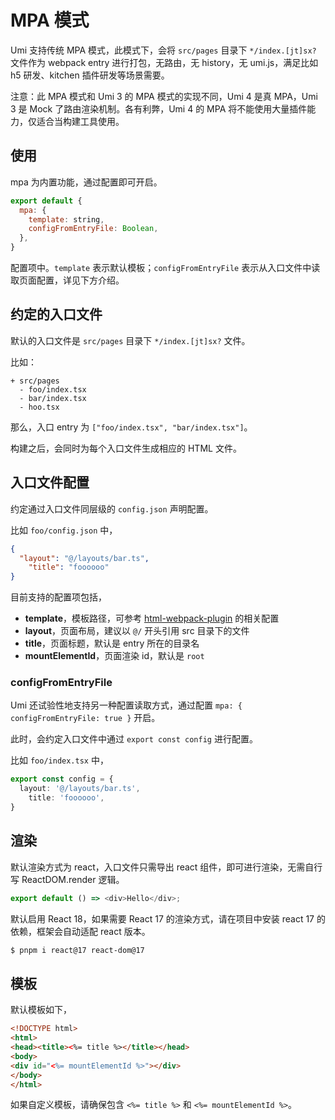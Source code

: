 # MPA 模式

Umi 支持传统 MPA 模式，此模式下，会将 `src/pages` 目录下 `*/index.[jt]sx?` 文件作为 webpack entry 进行打包，无路由，无 history，无 umi.js，满足比如 h5 研发、kitchen 插件研发等场景需要。

注意：此 MPA 模式和 Umi 3 的 MPA 模式的实现不同，Umi 4 是真 MPA，Umi 3 是 Mock 了路由渲染机制。各有利弊，Umi 4 的 MPA 将不能使用大量插件能力，仅适合当构建工具使用。

## 使用

mpa 为内置功能，通过配置即可开启。

```js
export default {
  mpa: {
    template: string,
    configFromEntryFile: Boolean,
  },
}
```

配置项中。`template` 表示默认模板；`configFromEntryFile` 表示从入口文件中读取页面配置，详见下方介绍。

## 约定的入口文件

默认的入口文件是 `src/pages` 目录下 `*/index.[jt]sx?` 文件。

比如：

```
+ src/pages
  - foo/index.tsx
  - bar/index.tsx
  - hoo.tsx
```

那么，入口 entry 为 `["foo/index.tsx", "bar/index.tsx"]`。

构建之后，会同时为每个入口文件生成相应的 HTML 文件。

## 入口文件配置

约定通过入口文件同层级的 `config.json` 声明配置。

比如 `foo/config.json` 中，

```json
{
  "layout": "@/layouts/bar.ts",
	"title": "foooooo"
}
```

目前支持的配置项包括，

* **template**，模板路径，可参考 [html-webpack-plugin](https://github.com/jantimon/html-webpack-plugin) 的相关配置
* **layout**，页面布局，建议以 `@/` 开头引用 src 目录下的文件
* **title**，页面标题，默认是 entry 所在的目录名
* **mountElementId**，页面渲染 id，默认是 `root`

### configFromEntryFile

Umi 还试验性地支持另一种配置读取方式，通过配置 `mpa: { configFromEntryFile: true }` 开启。

此时，会约定入口文件中通过 `export const config` 进行配置。

比如 `foo/index.tsx` 中，

```ts
export const config = {
  layout: '@/layouts/bar.ts',
	title: 'foooooo',
}
```

## 渲染

默认渲染方式为 react，入口文件只需导出 react 组件，即可进行渲染，无需自行写 ReactDOM.render 逻辑。

```js
export default () => <div>Hello</div>;
```

默认启用 React 18，如果需要 React 17 的渲染方式，请在项目中安装 react 17 的依赖，框架会自动适配 react 版本。

```bash
$ pnpm i react@17 react-dom@17
```

## 模板

默认模板如下，

```html
<!DOCTYPE html>
<html>
<head><title><%= title %></title></head>
<body>
<div id="<%= mountElementId %>"></div>
</body>
</html>
```

如果自定义模板，请确保包含 `<%= title %>` 和 `<%= mountElementId %>`。